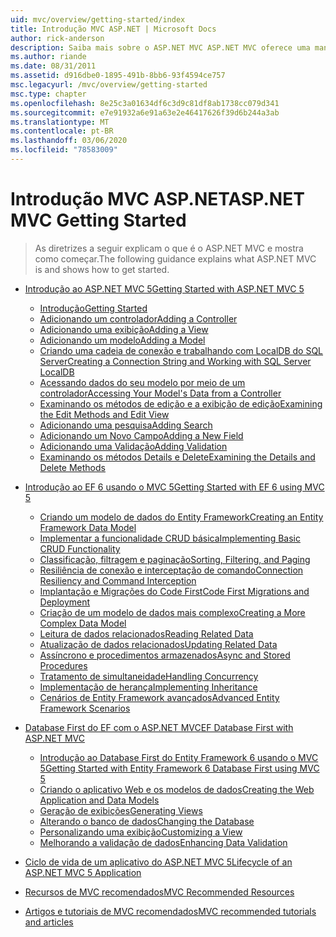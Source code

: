 ```yaml
---
uid: mvc/overview/getting-started/index
title: Introdução MVC ASP.NET | Microsoft Docs
author: rick-anderson
description: Saiba mais sobre o ASP.NET MVC ASP.NET MVC oferece uma maneira poderosa e baseada em padrões para criar sites dinâmicos que permitem uma separação clara de preocupações e que g...
ms.author: riande
ms.date: 08/31/2011
ms.assetid: d916dbe0-1895-491b-8bb6-93f4594ce757
msc.legacyurl: /mvc/overview/getting-started
msc.type: chapter
ms.openlocfilehash: 8e25c3a01634df6c3d9c81df8ab1738cc079d341
ms.sourcegitcommit: e7e91932a6e91a63e2e46417626f39d6b244a3ab
ms.translationtype: MT
ms.contentlocale: pt-BR
ms.lasthandoff: 03/06/2020
ms.locfileid: "78583009"
---
```

# <a name="aspnet-mvc-getting-started"></a><span data-ttu-id="1d0ca-103">Introdução MVC ASP.NET</span><span class="sxs-lookup"><span data-stu-id="1d0ca-103">ASP.NET MVC Getting Started</span></span>

> <span data-ttu-id="1d0ca-104">As diretrizes a seguir explicam o que é o ASP.NET MVC e mostra como começar.</span><span class="sxs-lookup"><span data-stu-id="1d0ca-104">The following guidance explains what ASP.NET MVC is and shows how to get started.</span></span>

- [<span data-ttu-id="1d0ca-105">Introdução ao ASP.NET MVC 5</span><span class="sxs-lookup"><span data-stu-id="1d0ca-105">Getting Started with ASP.NET MVC 5</span></span>](introduction/index.md)

    - [<span data-ttu-id="1d0ca-106">Introdução</span><span class="sxs-lookup"><span data-stu-id="1d0ca-106">Getting Started</span></span>](introduction/getting-started.md)
    - [<span data-ttu-id="1d0ca-107">Adicionando um controlador</span><span class="sxs-lookup"><span data-stu-id="1d0ca-107">Adding a Controller</span></span>](introduction/adding-a-controller.md)
    - [<span data-ttu-id="1d0ca-108">Adicionando uma exibição</span><span class="sxs-lookup"><span data-stu-id="1d0ca-108">Adding a View</span></span>](introduction/adding-a-view.md)
    - [<span data-ttu-id="1d0ca-109">Adicionando um modelo</span><span class="sxs-lookup"><span data-stu-id="1d0ca-109">Adding a Model</span></span>](introduction/adding-a-model.md)
    - [<span data-ttu-id="1d0ca-110">Criando uma cadeia de conexão e trabalhando com LocalDB do SQL Server</span><span class="sxs-lookup"><span data-stu-id="1d0ca-110">Creating a Connection String and Working with SQL Server LocalDB</span></span>](introduction/creating-a-connection-string.md)
    - [<span data-ttu-id="1d0ca-111">Acessando dados do seu modelo por meio de um controlador</span><span class="sxs-lookup"><span data-stu-id="1d0ca-111">Accessing Your Model's Data from a Controller</span></span>](introduction/accessing-your-models-data-from-a-controller.md)
    - [<span data-ttu-id="1d0ca-112">Examinando os métodos de edição e a exibição de edição</span><span class="sxs-lookup"><span data-stu-id="1d0ca-112">Examining the Edit Methods and Edit View</span></span>](introduction/examining-the-edit-methods-and-edit-view.md)
    - [<span data-ttu-id="1d0ca-113">Adicionando uma pesquisa</span><span class="sxs-lookup"><span data-stu-id="1d0ca-113">Adding Search</span></span>](introduction/adding-search.md)
    - [<span data-ttu-id="1d0ca-114">Adicionando um Novo Campo</span><span class="sxs-lookup"><span data-stu-id="1d0ca-114">Adding a New Field</span></span>](introduction/adding-a-new-field.md)
    - [<span data-ttu-id="1d0ca-115">Adicionando uma Validação</span><span class="sxs-lookup"><span data-stu-id="1d0ca-115">Adding Validation</span></span>](introduction/adding-validation.md)
    - [<span data-ttu-id="1d0ca-116">Examinando os métodos Details e Delete</span><span class="sxs-lookup"><span data-stu-id="1d0ca-116">Examining the Details and Delete Methods</span></span>](introduction/examining-the-details-and-delete-methods.md)
- [<span data-ttu-id="1d0ca-117">Introdução ao EF 6 usando o MVC 5</span><span class="sxs-lookup"><span data-stu-id="1d0ca-117">Getting Started with EF 6 using MVC 5</span></span>](getting-started-with-ef-using-mvc/index.md)

    - [<span data-ttu-id="1d0ca-118">Criando um modelo de dados do Entity Framework</span><span class="sxs-lookup"><span data-stu-id="1d0ca-118">Creating an Entity Framework Data Model</span></span>](getting-started-with-ef-using-mvc/creating-an-entity-framework-data-model-for-an-asp-net-mvc-application.md)
    - [<span data-ttu-id="1d0ca-119">Implementar a funcionalidade CRUD básica</span><span class="sxs-lookup"><span data-stu-id="1d0ca-119">Implementing Basic CRUD Functionality</span></span>](getting-started-with-ef-using-mvc/implementing-basic-crud-functionality-with-the-entity-framework-in-asp-net-mvc-application.md)
    - [<span data-ttu-id="1d0ca-120">Classificação, filtragem e paginação</span><span class="sxs-lookup"><span data-stu-id="1d0ca-120">Sorting, Filtering, and Paging</span></span>](getting-started-with-ef-using-mvc/sorting-filtering-and-paging-with-the-entity-framework-in-an-asp-net-mvc-application.md)
    - [<span data-ttu-id="1d0ca-121">Resiliência de conexão e interceptação de comando</span><span class="sxs-lookup"><span data-stu-id="1d0ca-121">Connection Resiliency and Command Interception</span></span>](getting-started-with-ef-using-mvc/connection-resiliency-and-command-interception-with-the-entity-framework-in-an-asp-net-mvc-application.md)
    - [<span data-ttu-id="1d0ca-122">Implantação e Migrações do Code First</span><span class="sxs-lookup"><span data-stu-id="1d0ca-122">Code First Migrations and Deployment</span></span>](getting-started-with-ef-using-mvc/migrations-and-deployment-with-the-entity-framework-in-an-asp-net-mvc-application.md)
    - [<span data-ttu-id="1d0ca-123">Criação de um modelo de dados mais complexo</span><span class="sxs-lookup"><span data-stu-id="1d0ca-123">Creating a More Complex Data Model</span></span>](getting-started-with-ef-using-mvc/creating-a-more-complex-data-model-for-an-asp-net-mvc-application.md)
    - [<span data-ttu-id="1d0ca-124">Leitura de dados relacionados</span><span class="sxs-lookup"><span data-stu-id="1d0ca-124">Reading Related Data</span></span>](getting-started-with-ef-using-mvc/reading-related-data-with-the-entity-framework-in-an-asp-net-mvc-application.md)
    - [<span data-ttu-id="1d0ca-125">Atualização de dados relacionados</span><span class="sxs-lookup"><span data-stu-id="1d0ca-125">Updating Related Data</span></span>](getting-started-with-ef-using-mvc/updating-related-data-with-the-entity-framework-in-an-asp-net-mvc-application.md)
    - [<span data-ttu-id="1d0ca-126">Assíncrono e procedimentos armazenados</span><span class="sxs-lookup"><span data-stu-id="1d0ca-126">Async and Stored Procedures</span></span>](getting-started-with-ef-using-mvc/async-and-stored-procedures-with-the-entity-framework-in-an-asp-net-mvc-application.md)
    - [<span data-ttu-id="1d0ca-127">Tratamento de simultaneidade</span><span class="sxs-lookup"><span data-stu-id="1d0ca-127">Handling Concurrency</span></span>](getting-started-with-ef-using-mvc/handling-concurrency-with-the-entity-framework-in-an-asp-net-mvc-application.md)
    - [<span data-ttu-id="1d0ca-128">Implementação de herança</span><span class="sxs-lookup"><span data-stu-id="1d0ca-128">Implementing Inheritance</span></span>](getting-started-with-ef-using-mvc/implementing-inheritance-with-the-entity-framework-in-an-asp-net-mvc-application.md)
    - [<span data-ttu-id="1d0ca-129">Cenários de Entity Framework avançados</span><span class="sxs-lookup"><span data-stu-id="1d0ca-129">Advanced Entity Framework Scenarios</span></span>](getting-started-with-ef-using-mvc/advanced-entity-framework-scenarios-for-an-mvc-web-application.md)
- [<span data-ttu-id="1d0ca-130">Database First do EF com o ASP.NET MVC</span><span class="sxs-lookup"><span data-stu-id="1d0ca-130">EF Database First with ASP.NET MVC</span></span>](database-first-development/index.md)

    - [<span data-ttu-id="1d0ca-131">Introdução ao Database First do Entity Framework 6 usando o MVC 5</span><span class="sxs-lookup"><span data-stu-id="1d0ca-131">Getting Started with Entity Framework 6 Database First using MVC 5</span></span>](database-first-development/setting-up-database.md)
    - [<span data-ttu-id="1d0ca-132">Criando o aplicativo Web e os modelos de dados</span><span class="sxs-lookup"><span data-stu-id="1d0ca-132">Creating the Web Application and Data Models</span></span>](database-first-development/creating-the-web-application.md)
    - [<span data-ttu-id="1d0ca-133">Geração de exibições</span><span class="sxs-lookup"><span data-stu-id="1d0ca-133">Generating Views</span></span>](database-first-development/generating-views.md)
    - [<span data-ttu-id="1d0ca-134">Alterando o banco de dados</span><span class="sxs-lookup"><span data-stu-id="1d0ca-134">Changing the Database</span></span>](database-first-development/changing-the-database.md)
    - [<span data-ttu-id="1d0ca-135">Personalizando uma exibição</span><span class="sxs-lookup"><span data-stu-id="1d0ca-135">Customizing a View</span></span>](database-first-development/customizing-a-view.md)
    - [<span data-ttu-id="1d0ca-136">Melhorando a validação de dados</span><span class="sxs-lookup"><span data-stu-id="1d0ca-136">Enhancing Data Validation</span></span>](database-first-development/enhancing-data-validation.md)
- [<span data-ttu-id="1d0ca-137">Ciclo de vida de um aplicativo do ASP.NET MVC 5</span><span class="sxs-lookup"><span data-stu-id="1d0ca-137">Lifecycle of an ASP.NET MVC 5 Application</span></span>](lifecycle-of-an-aspnet-mvc-5-application.md)
- [<span data-ttu-id="1d0ca-138">Recursos de MVC recomendados</span><span class="sxs-lookup"><span data-stu-id="1d0ca-138">MVC Recommended Resources</span></span>](recommended-resources-for-mvc.md)
- [<span data-ttu-id="1d0ca-139">Artigos e tutoriais de MVC recomendados</span><span class="sxs-lookup"><span data-stu-id="1d0ca-139">MVC recommended tutorials and articles</span></span>](mvc-learning-sequence.md)
